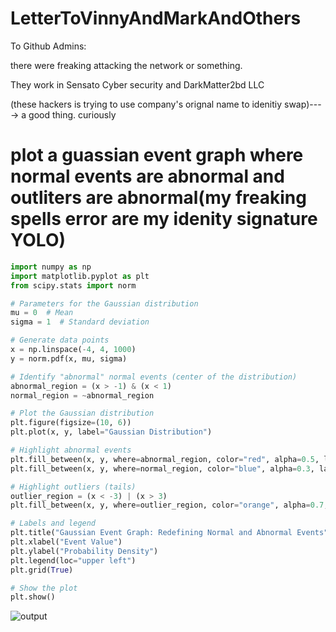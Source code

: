 # LetterToVinnyAndMarkAndOthers

To Github Admins:

there were freaking attacking the network or something.

They work in Sensato Cyber security and DarkMatter2bd LLC

(these hackers is trying to use company's orignal name to idenitiy swap)----> a good thing. curiously 

# plot a guassian event graph where normal events are abnormal and outliters are abnormal(my freaking spells error are my idenity signature YOLO)


```python
import numpy as np
import matplotlib.pyplot as plt
from scipy.stats import norm

# Parameters for the Gaussian distribution
mu = 0  # Mean
sigma = 1  # Standard deviation

# Generate data points
x = np.linspace(-4, 4, 1000)
y = norm.pdf(x, mu, sigma)

# Identify "abnormal" normal events (center of the distribution)
abnormal_region = (x > -1) & (x < 1)
normal_region = ~abnormal_region

# Plot the Gaussian distribution
plt.figure(figsize=(10, 6))
plt.plot(x, y, label="Gaussian Distribution")

# Highlight abnormal events
plt.fill_between(x, y, where=abnormal_region, color="red", alpha=0.5, label="Abnormal Normal Events")
plt.fill_between(x, y, where=normal_region, color="blue", alpha=0.3, label="Normal Events")

# Highlight outliers (tails)
outlier_region = (x < -3) | (x > 3)
plt.fill_between(x, y, where=outlier_region, color="orange", alpha=0.7, label="Abnormal Outliers")

# Labels and legend
plt.title("Gaussian Event Graph: Redefining Normal and Abnormal Events")
plt.xlabel("Event Value")
plt.ylabel("Probability Density")
plt.legend(loc="upper left")
plt.grid(True)

# Show the plot
plt.show()
```

![output](https://github.com/user-attachments/assets/882400a0-c9d6-432d-baef-857676b2dd5a)



